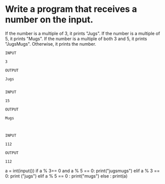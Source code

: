 # Write a program that receives a number on the input.
If the number is a multiple of 3, it prints "Jugs". 
If the number is a multiple of 5, it prints "Mugs".
If the number is a multiple of both 3 and 5, it prints "JugsMugs".
Otherwise, it prints the number.

```
INPUT 

3 

OUTPUT

Jugs


INPUT 

15

OUTPUT

Mugs



INPUT 

112

OUTPUT 

112
```

a = int(input())
if a % 3== 0 and a % 5 == 0:
  print("jugsmugs")
elif a % 3 == 0:
  print ("jugs")
elif  a % 5 == 0 :
  print("mugs")
else :
  print(a)
